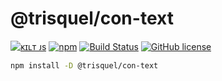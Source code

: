 # @trisquel/con-text

[![ᴋɪʟᴛ ᴊs](https://jesus.germade.es/assets/images/badge-kiltjs.svg)](https://github.com/kiltjs)
[![npm](https://img.shields.io/npm/v/@trisquel/con-text.svg?maxAge=2592000)](https://www.npmjs.com/package/@trisquel/con-text)
[![Build Status](https://travis-ci.org/kiltjs/trisquel-con-text.svg?branch=master)](https://travis-ci.org/kiltjs/trisquel-con-text)
[![GitHub license](https://img.shields.io/badge/license-MIT-blue.svg)](LICENSE)

``` sh
npm install -D @trisquel/con-text
```
